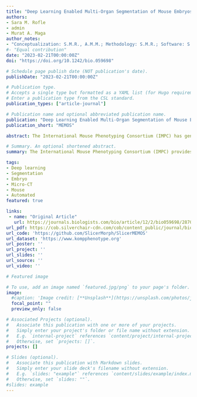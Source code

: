 ```yaml
---
title: "Deep Learning Enabled Multi-Organ Segmentation of Mouse Embryos"
authors:
- Sara M. Rofle
- admin
- Murat A. Maga
author_notes:
- "Conceptualization: S.M.R., A.M.M.; Methodology: S.M.R.; Software: S.M.R.; Validation: S.M.R., S.M.W.; Formal analysis: S.M.R., S.M.W.; Investigation: S.M.R.; Resources: A.M.M.; Data curation: S.M.W.; Writing - original draft: S.M.R.; Writing - review & editing: A.M.M.; Visualization: S.M.R.; Supervision: A.M.M.; Project administration: A.M.M.; Funding acquisition: S.M.R., A.M.M."
#- "Equal contribution"
date: "2023-02-21T00:00:00Z"
doi: "https://doi.org/10.1242/bio.059698"

# Schedule page publish date (NOT publication's date).
publishDate: "2023-02-21T00:00:00Z"

# Publication type.
# Accepts a single type but formatted as a YAML list (for Hugo requirements).
# Enter a publication type from the CSL standard.
publication_types: ["article-journal"]

# Publication name and optional abbreviated publication name.
publication: "Deep Learning Enabled Multi-Organ Segmentation of Mouse Embryos"
publication_short: "MEMOS"

abstract: The International Mouse Phenotyping Consortium (IMPC) has generated a large repository of three-dimensional (3D) imaging data from mouse embryos, providing a rich resource for investigating phenotype/genotype interactions. While the data is freely available, the computing resources and human effort required to segment these images for analysis of individual structures can create a significant hurdle for research. In this paper, we present an open source, deep learning-enabled tool, Mouse Embryo Multi-Organ Segmentation (MEMOS), that estimates a segmentation of 50 anatomical structures with a support for manually reviewing, editing, and analyzing the estimated segmentation in a single application. MEMOS is implemented as an extension on the 3D Slicer platform and is designed to be accessible to researchers without coding experience. We validate the performance of MEMOS-generated segmentations through comparison to state-of-the-art atlas-based segmentation and quantification of previously reported anatomical abnormalities in a Cbx4 knockout strain.This article has an associated First Person interview with the first author of the paper.

# Summary. An optional shortened abstract.
summary: The International Mouse Phenotyping Consortium (IMPC) provides 3D imaging data of mouse embryos to study phenotype/genotype interactions. 

tags:
- Deep learning
- Segmentation
- Embryo
- Micro-CT
- Mouse
- Automated
featured: true

links:
 - name: "Original Article"
   url: https://journals.biologists.com/bio/article/12/2/bio059698/287076/Deep-learning-enabled-multi-organ-segmentation-of
url_pdf: https://cob.silverchair-cdn.com/cob/content_public/journal/bio/12/2/10.1242_bio.059698/2/bio059698.pdf?Expires=1741408773&Signature=MqWqNqXGvkOfkCJME5qM7H3r3qWzz-ufGqmIxKpOhH~h7M537avkrlbycRwBU~ePHTZ~TmUiGnAZB05uepu8-6-O5rwX-AMdSJI2BtzXYbcvGR1setdMjKUhMjVMDL2l7gBPiF9OpaAN-~eLkLjBMj97b5PXxka5keQRtyebPe5vG1MW2p3yvomCfwUPlCmFTfNexx6mMmlrks-dyzQwQx~lyKpxgR5H7r2Lb9~WePC-AWEUEAOBIv11n5-cT7kuNseKtsGso-V~D1BA-NhNEm1oziYCR2HiQBDem5uaDQWsCCo5fZ7MhHLgrlrWotmagyb4pLpgdTZHBVBPwwadug__&Key-Pair-Id=APKAIE5G5CRDK6RD3PGA
url_code: 'https://github.com/SlicerMorph/SlicerMEMOS'
url_dataset: 'https://www.kompphenotype.org'
url_poster: ''
url_project: ''
url_slides: ''
url_source: ''
url_video: ''

# Featured image

# To use, add an image named `featured.jpg/png` to your page's folder. 
image:
  #caption: 'Image credit: [**Unsplash**](https://unsplash.com/photos/jdD8gXaTZsc)'
  focal_point: ""
  preview_only: false

# Associated Projects (optional).
#   Associate this publication with one or more of your projects.
#   Simply enter your project's folder or file name without extension.
#   E.g. `internal-project` references `content/project/internal-project/index.md`.
#   Otherwise, set `projects: []`.
projects: []

# Slides (optional).
#   Associate this publication with Markdown slides.
#   Simply enter your slide deck's filename without extension.
#   E.g. `slides: "example"` references `content/slides/example/index.md`.
#   Otherwise, set `slides: ""`.
#slides: example
---
```




